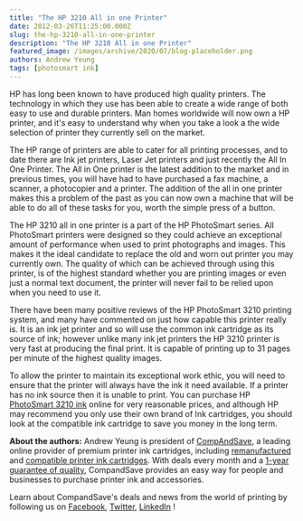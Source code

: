 ```yaml
---
title: "The HP 3210 All in one Printer"
date: 2012-03-26T11:25:00.000Z
slug: the-hp-3210-all-in-one-printer
description: "The HP 3210 All in one Printer"
featured_image: /images/archive/2020/07/blog-placeholder.png
authors: Andrew Yeung
tags: [photosmart ink]
---
```


HP has long been known to have produced high quality printers. The technology in which they use has been able to create a wide range of both easy to use and durable printers. Man homes worldwide will now own a HP printer, and it's easy to understand why when you take a look a the wide selection of printer they currently sell on the market. 

The HP range of printers are able to cater for all printing processes, and to date there are Ink jet printers, Laser Jet printers and just recently the All In One Printer. The All in One printer is the latest addition to the market and in previous times, you will have had to have purchased a fax machine, a scanner, a photocopier and a printer. The addition of the all in one printer makes this a problem of the past as you can now own a machine that will be able to do all of these tasks for you, worth the simple press of a button. 

The HP 3210 all in one printer is a part of the HP PhotoSmart series. All PhotoSmart printers were designed so they could achieve an exceptional amount of performance when used to print photographs and images. This makes it the ideal candidate to replace the old and worn out printer you may currently own. The quality of which can be achieved through using this printer, is of the highest standard whether you are printing images or even just a normal text document, the printer will never fail to be relied upon when you need to use it. 

There have been many positive reviews of the HP PhotoSmart 3210 printing system, and many have commented on just how capable this printer really is. It is an ink jet printer and so will use the common ink cartridge as its source of ink; however unlike many ink jet printers the HP 3210 printer is very fast at producing the final print. It is capable of printing up to 31 pages per minute of the highest quality images. 

To allow the printer to maintain its exceptional work ethic, you will need to ensure that the printer will always have the ink it need available. If a printer has no ink source then it is unable to print. You can purchase HP [PhotoSmart 3210 ink](https://www.compandsave.com/hp/photosmart/3210-ink-cartridges) online for very reasonable prices, and although HP may recommend you only use their own brand of Ink cartridges, you should look at the compatible ink cartridge to save you money in the long term.

**About the authors:** Andrew Yeung is president of [CompAndSave](https://www.compandsave.com/), a leading online provider of premium printer ink cartridges, including [remanufactured](https://www.compandsave.com/help) and [compatible printer ink cartridges](https://www.compandsave.com/help). With deals every month and a [1-year guarantee of quality](https://www.compandsave.com/help), CompandSave provides an easy way for people and businesses to purchase printer ink and accessories.

Learn about CompandSave's deals and news from the world of printing by following us on [Facebook](https://www.facebook.com/compandsave.ink), [Twitter](https://twitter.com/compandsave), [LinkedIn](https://www.linkedin.com) !